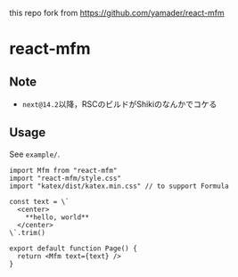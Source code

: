this repo fork from https://github.com/yamader/react-mfm

# react-mfm

## Note

- `next@14.2`以降，RSCのビルドがShikiのなんかでコケる

## Usage

See `example/`.

```tsx
import Mfm from "react-mfm"
import "react-mfm/style.css"
import "katex/dist/katex.min.css" // to support Formula

const text = \`
  <center>
    **hello, world**
  </center>
\`.trim()

export default function Page() {
  return <Mfm text={text} />
}
```
